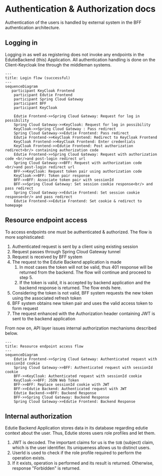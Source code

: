 # Authentication & Authorization docs

Authentication of the users is handled by external system in the BFF authentication architecture.

## Logging in

Logging in as well as registering does not invoke any endpoints in the EdutieBackend (this) Application. All authentication handling
is done on the Client-Keycloak line through the middleman systems. 

```mermaid
---
title: Login flow (successful)
---
sequenceDiagram
   participant KeyCloak Frontend
    participant Edutie Frontend
    participant Spring Cloud Gateway
    participant BFF
    participant KeyCloak
    
    Edutie Frontend->>Spring Cloud Gateway: Request for log in possibility
    Spring Cloud Gateway->>KeyCloak: Request for log in possibility
    KeyCloak->>Spring Cloud Gateway : Pass redirect
    Spring Cloud Gateway->>Edutie Frontend: Pass redirect
    Edutie Frontend->>KeyCloak Frontend: Redirect to KeyCloak Frontend
    KeyCloak Frontend->>KeyCloak Frontend: Enter credentials
    KeyCloak Frontend->>Edutie Frontend: Post authorization redirect<br/> containing authorization code
    Edutie Frontend->>Spring Cloud Gateway: Request with authorization code <br/>and post-login redirect url
    Spring Cloud Gateway->>BFF: Request with authorization code <br/>and post-login redirect url
    BFF->>KeyCloak: Request token pair using authorization code
    KeyCloak->>BFF: Token pair response
    BFF->>BFF: Associate token pair with sessionId
    BFF->>Spring Cloud Gateway: Set session cookie response<br/> and pass redirect
    Spring Cloud Gateway->>Edutie Frontend: Set session cookie response<br/> and pass redirect
    Edutie Frontend->>Edutie Frontend: Set cookie & redirect to homepage
```

## Resource endpoint access

To access endpoints one must be authenticated & authorized. The flow is more sophisticated:
1. Authenticated request is sent by a client using existing session
2. Request passes through Spring Cloud Gateway tunnel
3. Request is received by BFF system
4. The request to the Edutie Backend application is made
   1. In most cases the token will not be valid, thus 401 response will be returned from the backend. The flow will continue and proceed to step 5.
   2. If the token is valid, it is accepted by backend application and the backend response is returned. The flow ends here.
5. Considering the token is not valid, BFF system requests the new token using the associated refresh token
6. BFF system obtains new token pair and uses the valid access token to form request
7. The request enhanced with the Authorization header containing JWT is sent to the backend application

From now on, API layer issues internal authorization mechanisms described below.

```mermaid
---
title: Resource endpoint access flow
---
sequenceDiagram
    Edutie Frontend->>Spring Cloud Gateway: Authenticated request with sessionId cookie
    Spring Cloud Gateway->>BFF: Authenticated request with sessionId cookie
    BFF->>KeyCloak: Authenticated request with sessionId cookie
    KeyCloak->>BFF: JSON Web Token
    BFF->>BFF: Replace sessionId cookie with JWT
    BFF->>Edutie Backend: Authenticated request with JWT
    Edutie Backend->>BFF: Backend Response
    BFF->>Spring Cloud Gateway: Backend Response
    Spring Cloud Gateway->>Edutie Frontend: Backend Response
```


## Internal authorization

Edutie Backend Application stores data in its database regarding edutie context about the user. Thus, Edutie stores users role profiles and let them.
1. JWT is decoded. The important claims for us is the `SUB` (subject) claim, which is the user identifier. Its uniqueness allows us to distinct users.
2. UserId is used to check if the role profile required to perform the operation exists.
3. If it exists, operation is performed and its result is returned. Otherwise, response "Forbidden" is returned.
